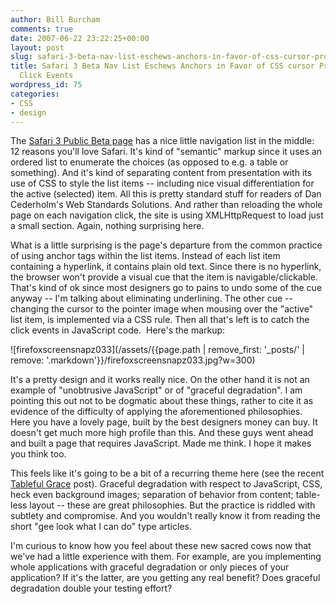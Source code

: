 ```yaml
---
author: Bill Burcham
comments: true
date: 2007-06-22 23:22:25+00:00
layout: post
slug: safari-3-beta-nav-list-eschews-anchors-in-favor-of-css-cursor-property-and-click-events
title: Safari 3 Beta Nav List Eschews Anchors in Favor of CSS cursor Property and
  Click Events
wordpress_id: 75
categories:
- CSS
- design
---
```


The [Safari 3 Public Beta page](http://www.apple.com/safari/) has a nice little navigation list in the middle: 12 reasons you'll love Safari. It's kind of "semantic" markup since it uses an ordered list to enumerate the choices (as opposed to e.g. a table or something). And it's kind of separating content from presentation with its use of CSS to style the list items -- including nice visual differentiation for the active (selected) item. All this is pretty standard stuff for readers of Dan Cederholm's Web Standards Solutions. And rather than reloading the whole page on each navigation click, the site is using XMLHttpRequest to load just a small section. Again, nothing surprising here.

What is a little surprising is the page's departure from the common practice of using anchor tags within the list items. Instead of each list item containing a hyperlink, it contains plain old text. Since there is no hyperlink, the browser won't provide a visual cue that the item is navigable/clickable. That's kind of ok since most designers go to pains to undo some of the cue anyway -- I'm talking about eliminating underlining. The other cue -- changing the cursor to the pointer image when mousing over the "active" list item, is implemented via a CSS rule. Then all that's left is to catch the click events in JavaScript code.  Here's the markup:

![firefoxscreensnapz033](/assets/{{page.path | remove_first: '_posts/' | remove: '.markdown'}}/firefoxscreensnapz033.jpg?w=300)

It's a pretty design and it works really nice. On the other hand it is not an example of "unobtrusive JavaScript" or of "graceful degradation". I am pointing this out not to be dogmatic about these things, rather to cite it as evidence of the difficulty of applying the aforementioned philosophies.  Here you have a lovely page, built by the best designers money can buy. It doesn't get much more high profile than this. And these guys went ahead and built a page that requires JavaScript. Made me think. I hope it makes you think too.

This feels like it's going to be a bit of a recurring theme here (see the recent [Tableful Grace](/2007/05/18/tableful-grace/) post). Graceful degradation with respect to JavaScript, CSS, heck even background images; separation of behavior from content; table-less layout -- these are great philosophies. But the practice is riddled with subtlety and compromise. And you wouldn't really know it from reading the short "gee look what I can do" type articles.

I'm curious to know how you feel about these new sacred cows now that we've had a little experience with them. For example, are you implementing whole applications with graceful degradation or only pieces of your application? If it's the latter, are you getting any real benefit? Does graceful degradation double your testing effort?
